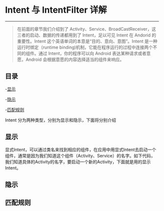 # Intent 与 IntentFilter 详解

---

> 在前面的章节我们介绍到了 Activity、Service、BroadCastReceiver，这三者的启动、数据的传递都用到了 Intent，足以可见 Intent 在 Andorid 的重要性。Intent 这个英语单词的本意是“目的、意向、意图”。Intent 是一种运行时绑定（runtime binding)机制，它能在程序运行的过程中连接两个不同的组件。通过 Intent，你的程序可以向 Android 表达某种请求或者意愿，Android 会根据意愿的内容选择适当的组件来响应。

## 目录

-[显示](#显示)

-[隐示](#隐示)

-[匹配规则](#匹配规则)

Intent 分为两种类型，分别为显示和隐示，下面将分别介绍

## 显示

显式Intent，可以通过类名来找到相应的组件，在应用中用显式Intent去启动一个组件，通常是因为我们知道这个组件（Activity、Service）的名字。如下代码，我们知道具体的Activity的名字，要启动一个新的Activity，下面就是用的显示Intent。

## 隐示

## 匹配规则
